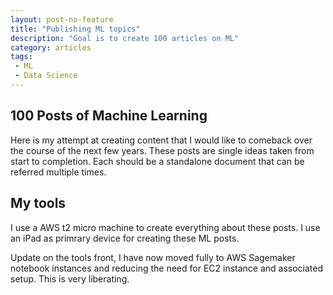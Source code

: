 ```yaml
---
layout: post-no-feature
title: "Publishing ML topics"
description: "Goal is to create 100 articles on ML"
category: articles
tags:
 - ML
 - Data Science
---
```

## 100 Posts of Machine Learning

Here is my attempt at creating content that I would like to comeback over the course of the next few years. These posts are single ideas taken from start to completion. Each should be a standalone document that can be referred multiple times.

## My tools

I use a AWS t2 micro machine to create everything about these posts. I use an iPad as primrary device for creating these ML posts.

Update on the tools front, I have now moved fully to AWS Sagemaker notebook instances and reducing the need for EC2 instance and associated setup. This is very liberating.
